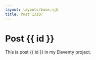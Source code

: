```yaml
---
layout: layouts/base.njk
title: Post 13107
---
```


# Post {{ id }}

This is post {{ id }} in my Eleventy project.
